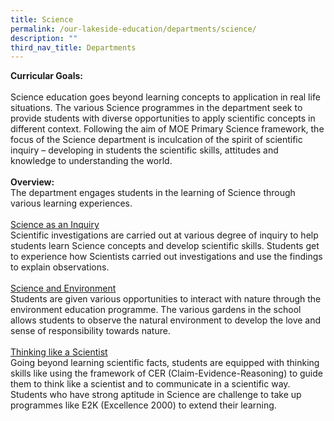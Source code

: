 ```yaml
---
title: Science
permalink: /our-lakeside-education/departments/science/
description: ""
third_nav_title: Departments
---
```


<b>Curricular Goals:</b>
<br><br>
Science education goes beyond learning concepts to application in real life situations. The various Science programmes in the department seek to provide students with diverse opportunities to apply scientific concepts in different context. Following the aim of MOE Primary Science framework, the focus of the Science department is inculcation of the spirit of scientific inquiry – developing in students the scientific skills, attitudes and knowledge to understanding the world.
<br><br>
<b>Overview:</b>
<br>
The department engages students in the learning of Science through various learning experiences.
<br><br>
<u>Science as an Inquiry</u><br>
Scientific investigations are carried out at various degree of inquiry to help students learn Science concepts and develop scientific skills. Students get to experience how Scientists carried out investigations and use the findings to explain observations.
<br><br>
<u>Science and Environment</u><br>
Students are given various opportunities to interact with nature through the environment education programme. The various gardens in the school allows students to observe the natural environment to develop the love and sense of responsibility towards nature.
<br><br>
<u>Thinking like a Scientist</u><br>
Going beyond learning scientific facts, students are equipped with thinking skills like using the framework of CER (Claim-Evidence-Reasoning) to guide them to think like a scientist and to communicate in a scientific way. Students who have strong aptitude in Science are challenge to take up programmes like E2K (Excellence 2000) to extend their learning.